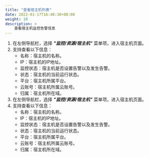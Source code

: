 ```yaml
---
title: "查看宿主机列表"
date: 2022-01-17T16:48:30+08:00
weight: 10
description: >
    查看宿主机监控告警信息
---
```



1. 在左侧导航栏，选择 **_"监控/资源/宿主机"_** 菜单项，进入宿主机页面。
2. 支持查看以下信息：
    - 名称：宿主机的名称。
    - IP：宿主机的IP地址。
    - 监控状态：宿主机是否设置告警以及发生告警。
    - 状态：宿主机的当前运行状态。
    - 平台：宿主机所属平台。
    - 云账号：宿主机所属云账号。
    - 归属：宿主机所在域。
1. 在左侧导航栏，选择 **_"监控/资源/宿主机"_** 菜单项，进入宿主机页面。
2. 支持查看以下信息：
    - 名称：宿主机的名称。
    - IP：宿主机的IP地址。
    - 监控状态：宿主机是否设置告警以及发生告警。
    - 状态：宿主机的当前运行状态。
    - 平台：宿主机所属平台。
    - 云账号：宿主机所属云账号。
    - 归属：宿主机所在域。